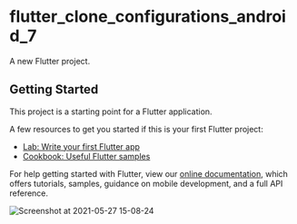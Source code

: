 # flutter_clone_configurations_android_7

A new Flutter project.

## Getting Started

This project is a starting point for a Flutter application.

A few resources to get you started if this is your first Flutter project:

- [Lab: Write your first Flutter app](https://flutter.dev/docs/get-started/codelab)
- [Cookbook: Useful Flutter samples](https://flutter.dev/docs/cookbook)

For help getting started with Flutter, view our
[online documentation](https://flutter.dev/docs), which offers tutorials,
samples, guidance on mobile development, and a full API reference.

![Screenshot at 2021-05-27 15-08-24](https://user-images.githubusercontent.com/24226892/119891704-e8b3cc00-befe-11eb-9e47-46a1c42b2404.png)

